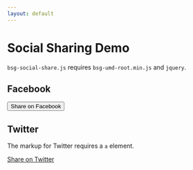 ```yaml
---
layout: default
---
```


# Social Sharing Demo

`bsg-social-share.js` requires `bsg-umd-root.min.js` and `jquery`.

## Facebook

<button class="btn btn-default" id="share-facebook" data-link="http://bootstragram-web-commons.dev/demo-social-sharing.html">
  Share on Facebook
</button>

## Twitter

The markup for Twitter requires a `a` element.

<a class="btn btn-default" id="share-twitter" href="https://twitter.com/intent/tweet?url=https://bootstragram.com&text=Coucou&via=Bootstragram">
  Share on Twitter
</a>


<script src="js/jquery.min.js"></script>
<script src="js/bootstrap.min.js"></script>
<script src="js/bsg-umd-root.js"></script>
<script src="js/bsg-social-share.js"></script>
<script>
console.info('🍻 Demo Social Sharing');

var socialShare = new Bootstragram.SocialShare();

socialShare.includeFacebook('1583382705225548', function() {
  console.debug('Facebook script callbacked.');
  socialShare.activateFacebook();
});

socialShare.includeTwitter(function() {
  console.debug('Twitter script callbacked.');
});

</script>
